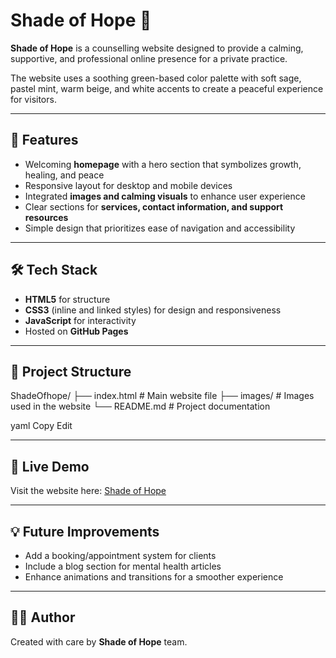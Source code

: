 # Shade of Hope 🌿

**Shade of Hope** is a counselling website designed to provide a calming, supportive, and professional online presence for a private practice.  

The website uses a soothing green-based color palette with soft sage, pastel mint, warm beige, and white accents to create a peaceful experience for visitors.  

---

## 🌱 Features
- Welcoming **homepage** with a hero section that symbolizes growth, healing, and peace  
- Responsive layout for desktop and mobile devices  
- Integrated **images and calming visuals** to enhance user experience  
- Clear sections for **services, contact information, and support resources**  
- Simple design that prioritizes ease of navigation and accessibility  

---

## 🛠️ Tech Stack
- **HTML5** for structure  
- **CSS3** (inline and linked styles) for design and responsiveness  
- **JavaScript** for interactivity  
- Hosted on **GitHub Pages**  

---

## 📂 Project Structure
ShadeOfhope/
├── index.html # Main website file
├── images/ # Images used in the website
└── README.md # Project documentation

yaml
Copy
Edit

---

## 🚀 Live Demo
Visit the website here: [Shade of Hope](https://loner010.github.io/ShadeOfhope/)

---

## 💡 Future Improvements
- Add a booking/appointment system for clients  
- Include a blog section for mental health articles  
- Enhance animations and transitions for a smoother experience  

---

## 👩‍💻 Author
Created with care by **Shade of Hope** team.  
